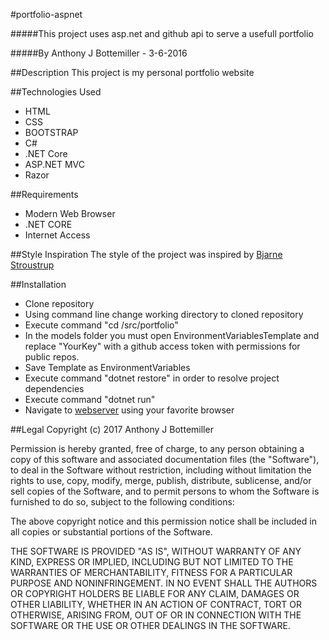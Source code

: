 #portfolio-aspnet

#####This project uses asp.net and github api to serve a usefull portfolio

#####By Anthony J Bottemiller - 3-6-2016

##Description
This project is my personal portfolio website

##Technologies Used
* HTML
* CSS
* BOOTSTRAP
* C#
* .NET Core
* ASP.NET MVC
* Razor

##Requirements
* Modern Web Browser
* .NET CORE
* Internet Access

##Style Inspiration
The style of the project was inspired by [Bjarne Stroustrup](http://www.stroustrup.com/)

##Installation
* Clone repository
* Using command line change working directory to cloned repository
* Execute command "cd /src/portfolio"
* In the models folder you must open EnvironmentVariablesTemplate and replace "YourKey" with a github access token with permissions for public repos.
* Save Template as EnvironmentVariables
* Execute command "dotnet restore" in order to resolve project dependencies
* Execute command "dotnet run"
* Navigate to [webserver](http://localhost:5000) using your favorite browser

##Legal
Copyright (c) 2017 Anthony J Bottemiller

Permission is hereby granted, free of charge, to any person obtaining a copy of this software and associated documentation files (the "Software"), to deal in the Software without restriction, including without limitation the rights to use, copy, modify, merge, publish, distribute, sublicense, and/or sell copies of the Software, and to permit persons to whom the Software is furnished to do so, subject to the following conditions:

The above copyright notice and this permission notice shall be included in all copies or substantial portions of the Software.

THE SOFTWARE IS PROVIDED "AS IS", WITHOUT WARRANTY OF ANY KIND, EXPRESS OR IMPLIED, INCLUDING BUT NOT LIMITED TO THE WARRANTIES OF MERCHANTABILITY, FITNESS FOR A PARTICULAR PURPOSE AND NONINFRINGEMENT. IN NO EVENT SHALL THE AUTHORS OR COPYRIGHT HOLDERS BE LIABLE FOR ANY CLAIM, DAMAGES OR OTHER LIABILITY, WHETHER IN AN ACTION OF CONTRACT, TORT OR OTHERWISE, ARISING FROM, OUT OF OR IN CONNECTION WITH THE SOFTWARE OR THE USE OR OTHER DEALINGS IN THE SOFTWARE.